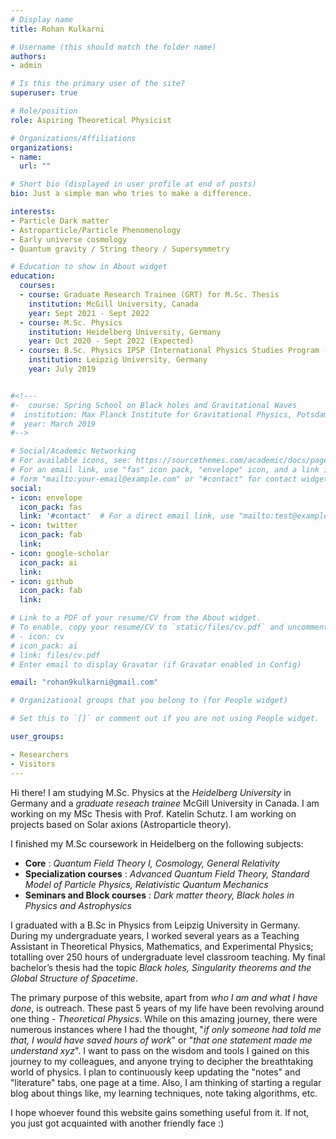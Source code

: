```yaml
---
# Display name
title: Rohan Kulkarni

# Username (this should match the folder name)
authors:
- admin

# Is this the primary user of the site?
superuser: true

# Role/position
role: Aspiring Theoretical Physicist

# Organizations/Affiliations
organizations:
- name:
  url: ""

# Short bio (displayed in user profile at end of posts)
bio: Just a simple man who tries to make a difference.

interests:
- Particle Dark matter
- Astroparticle/Particle Phenomenology
- Early universe cosmology
- Quantum gravity / String theory / Supersymmetry

# Education to show in About widget
education:
  courses:
  - course: Graduate Research Trainee (GRT) for M.Sc. Thesis
    institution: McGill University, Canada
    year: Sept 2021 - Sept 2022
  - course: M.Sc. Physics
    institution: Heidelberg University, Germany
    year: Oct 2020 - Sept 2022 (Expected)
  - course: B.Sc. Physics IPSP (International Physics Studies Program - IPSP)
    institution: Leipzig University, Germany
    year: July 2019


#<!---
#-  course: Spring School on Black holes and Gravitational Waves
#  institution: Max Planck Institute for Gravitational Physics, Potsdam, Germany
#  year: March 2019
#-->

# Social/Academic Networking
# For available icons, see: https://sourcethemes.com/academic/docs/page-builder/#icons
# For an email link, use "fas" icon pack, "envelope" icon, and a link in the
# form "mailto:your-email@example.com" or "#contact" for contact widget.
social:
- icon: envelope
  icon_pack: fas
  link: '#contact'  # For a direct email link, use "mailto:test@example.org".
- icon: twitter
  icon_pack: fab
  link:
- icon: google-scholar
  icon_pack: ai
  link:
- icon: github
  icon_pack: fab
  link:

# Link to a PDF of your resume/CV from the About widget.
# To enable, copy your resume/CV to `static/files/cv.pdf` and uncomment the lines below.
# - icon: cv
# icon_pack: ai
# link: files/cv.pdf
# Enter email to display Gravatar (if Gravatar enabled in Config)

email: "rohan9kulkarni@gmail.com"

# Organizational groups that you belong to (for People widget)

# Set this to `[]` or comment out if you are not using People widget.

user_groups:

- Researchers
- Visitors
---
```

Hi there!  I am studying M.Sc. Physics at the *Heidelberg University* in Germany and a *graduate reseach trainee* McGill University in Canada. I am working on my MSc Thesis with Prof. Katelin Schutz. I am working on projects based on Solar axions (Astroparticle theory).

 I finished my M.Sc coursework in Heidelberg on the following subjects:

- **Core** : *Quantum Field Theory I, Cosmology, General Relativity*
- **Specialization courses** : *Advanced Quantum Field Theory, Standard Model of Particle Physics, Relativistic Quantum Mechanics*
- **Seminars and Block courses** : *Dark matter theory, Black holes in Physics and Astrophysics*

I graduated with a B.Sc in Physics from Leipzig University in Germany. During my undergraduate years, I worked several years as a Teaching Assistant in Theoretical Physics, Mathematics, and Experimental Physics; totalling over 250 hours of undergraduate level classroom teaching. My final bachelor’s thesis had the topic *Black holes, Singularity theorems and the Global Structure of Spacetime*.

The primary purpose of this website, apart from *who I am and what I have done*, is outreach. These past 5 years of my life have been revolving around one thing - _Theoretical Physics_. While on this amazing journey, there were numerous instances where I had the thought, "*if only someone had told me that, I would have saved hours of work*" or "*that one statement made me understand xyz*". I want to pass on the wisdom and tools I gained on this journey to my colleagues, and anyone trying to decipher the breathtaking world of physics. I plan to continuously keep updating the "notes" and "literature" tabs, one page at a time. Also, I am thinking of starting a regular blog about things like, my learning techniques, note taking algorithms, etc.

I hope whoever found this website gains something useful from it. If not, you just got acquainted with another friendly face :)

<!--- Nelson Bighetti is a professor of artificial intelligence at the Stanford AI Lab. His research interests include distributed robotics, mobile computing and programmable matter. He leads the Robotic Neurobiology group, which develops self-reconfiguring robots, systems of self-organizing robots, and mobile sensor networks. -->

